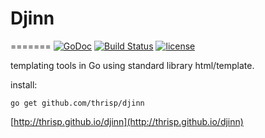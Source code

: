 # Djinn
=======
[![GoDoc](https://godoc.org/github.com/thrisp/djinn?status.png)](https://godoc.org/github.com/thrisp/djinn)
[![Build Status](https://travis-ci.org/thrisp/djinn.svg?branch=develop)](https://travis-ci.org/thrisp/djinn)
[![license](http://img.shields.io/badge/license-MIT-red.svg?style=flat)](https://raw.githubusercontent.com/thrisp/djinn/master/LICENSE)


templating tools in Go using standard library html/template.

install:

    go get github.com/thrisp/djinn


[http://thrisp.github.io/djinn](http://thrisp.github.io/djinn)
